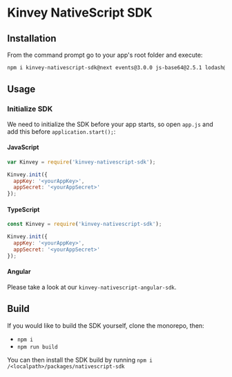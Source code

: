 # Kinvey NativeScript SDK

## Installation

From the command prompt go to your app's root folder and execute:

```bash
npm i kinvey-nativescript-sdk@next events@3.0.0 js-base64@2.5.1 lodash@4.17.11 loglevel@1.6.1 loglevel-plugin-prefix@0.8.4 nativescript-secure-storage@2.4.0 nativescript-sqlite@2.3.3 nativescript-urlhandler@1.2.3 p-queue@4.0.0 pubnub@git+https://github.com/thomasconner/javascript.git#develop rxjs@6.4.0 sift@7.0.1 tns-core-modules@5.2.2 tslib@1.9.3 url@0.11.0 url-join@4.0.0
```

## Usage

### Initialize SDK

We need to initialize the SDK before your app starts, so open `app.js` and add this before `application.start();`:

#### JavaScript
```js
var Kinvey = require('kinvey-nativescript-sdk');

Kinvey.init({
  appKey: '<yourAppKey>',
  appSecret: '<yourAppSecret>'
});
```

#### TypeScript
```js
const Kinvey = require('kinvey-nativescript-sdk');

Kinvey.init({
  appKey: '<yourAppKey>',
  appSecret: '<yourAppSecret>'
});
```

#### Angular
Please take a look at our `kinvey-nativescript-angular-sdk`.

## Build

If you would like to build the SDK yourself, clone the monorepo, then:
- `npm i`
- `npm run build`

You can then install the SDK build by running `npm i /<localpath>/packages/nativescript-sdk`
